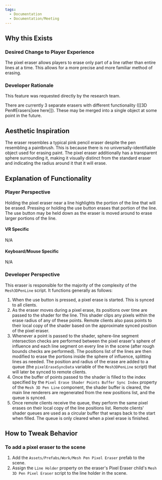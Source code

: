 ```yaml
---
tags:
  - Documentation
  - Documentation/Meeting
---
```

## Why this Exists
### Desired Change to Player Experience
The pixel eraser allows players to erase only part of a line rather than entire lines at a time. This allows for a more precise and more familiar method of erasing.
### Developer Rationale
This feature was requested directly by the research team. 

There are currently 3 separate erasers with different functionality ([[3D Pen#Erasers|see here]]). These may be merged into a single object at some point in the future.
## Aesthetic Inspiration
The eraser resembles a typical pink pencil eraser despite the pen resembling a paintbrush. This is because there is no universally-identifiable object used for erasing paint. The pixel eraser additionally has a transparent sphere surrounding it, making it visually distinct from the standard eraser and indicating the radius around it that it will erase.
## Explanation of Functionality
### Player Perspective
Holding the pixel eraser near a line highlights the portion of the line that will be erased. Pressing or holding the use button erases that portion of the line. The use button may be held down as the eraser is moved around to erase larger portions of the line.
#### VR Specific
N/A
#### Keyboard/Mouse Specific
N/A
### Developer Perspective
This eraser is responsible for the majority of the complexity of the `Mesh3DPenLine` script. It functions generally as follows:
1. When the use button is pressed, a pixel erase is started. This is synced to all clients.
2. As the eraser moves during a pixel erase, its positions over time are passed to the shader for the line. This shader clips any pixels within the erase radius of any of these points. Remote clients also pass points to their local copy of the shader based on the approximate synced position of the pixel eraser.
3. Whenever a point is passed to the shader, sphere-line segment intersection checks are performed between the pixel eraser's sphere of influence and each line segment on every line in the scene (after rough bounds checks are performed). The positions list of the lines are then modified to erase the portions inside the sphere of influence, splitting lines as needed. The position and radius of the erase are added to a queue (the `pixelEraseSyncData` variable of the `Mesh3DPenLine` script) that will later be synced to remote clients.
4. Once the buffer of points passed to the shader is filled to the index specified by the `Pixel Erase Shader Points Buffer Sync Index` property of the `Mesh 3D Pen Line` component, the shader buffer is cleared, the main line renderers are regenerated from the new positions list, and the queue is synced.
5. Once remote clients receive the queue, they perform the same pixel erases on their local copy of the line positions list. Remote clients' shader queues are used as a circular buffer that wraps back to the start when filled. The queue is only cleared when a pixel erase is finished.
## How to Tweak Behavior
### To add a pixel eraser to the scene
1. Add the `Assets/Prefabs/Work/Mesh Pen Pixel Eraser` prefab to the scene.
2. Assign the `Line Holder` property on the eraser's Pixel Eraser child's `Mesh 3D Pen Pixel Eraser` script to the line holder in the scene.